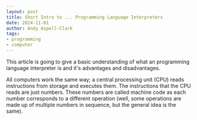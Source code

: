 ```yaml
---
layout: post
title: Short Intro to ... Programming Language Interpreters
date: 2024-11-01
author: Andy Aspell-Clark
tags:
- programming
- computer
---
```


This article is going to give a basic understanding of what an programming language interpreter is and it's advantages and disadvantages.

All computers work the same way; a central processing unit (CPU) reads instructions from storage and executes them. The instructions that the CPU reads are just numbers. These numbers are called machine code as each number corresponds to a different operation (well, some operations are made up of multiple numbers in sequence, but the general idea is the same).


